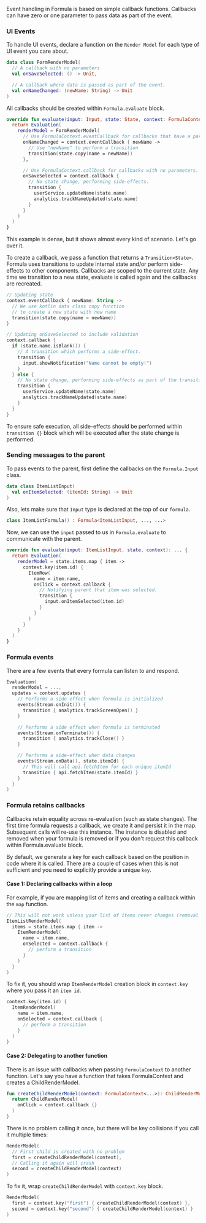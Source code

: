 Event handling in Formula is based on simple callback functions. Callbacks can have zero or 
one parameter to pass data as part of the event.

### UI Events
To handle UI events, declare a function on the `Render Model` for each type of UI event you care about.
```kotlin
data class FormRenderModel(
  // A callback with no parameters
  val onSaveSelected: () -> Unit,

  // A callback where data is passed as part of the event.
  val onNameChanged: (newName: String) -> Unit
)
```

All callbacks should be created within `Formula.evaluate` block.
```kotlin
override fun evaluate(input: Input, state: State, context: FormulaContext): ... {
  return Evaluation(
    renderModel = FormRenderModel(
      // Use FormulaContext.eventCallback for callbacks that have a parameter.
      onNameChanged = context.eventCallback { newName ->
        // Use "newName" to perform a transition
        transition(state.copy(name = newName))
      },

      // Use FormulaContext.callback for callbacks with no parameters.
      onSaveSelected = context.callback {
        // No state change, performing side-effects.
        transition {
          userService.updateName(state.name)  
          analytics.trackNameUpdated(state.name)
        }
      }
    )
  )
}
```

This example is dense, but it shows almost every kind of scenario. Let's go over it.

To create a callback, we pass a function that returns a `Transition<State>`. Formula
uses transitions to update internal state and/or perform side-effects to other components. 
Callbacks are scoped to the current state. Any time we transition to a new state, evaluate
is called again and the callbacks are recreated.

```kotlin
// Updating state
context.eventCallback { newName: String ->
  // We use kotlin data class copy function
  // to create a new state with new name
  transition(state.copy(name = newName))
}

// Updating onSaveSelected to include validation
context.callback {
  if (state.name.isBlank()) {
    // A transition which performs a side-effect.
    transition {
      input.showNotification("Name cannot be empty!")
    }
  } else {
    // No state change, performing side-effects as part of the transition
    transition {
      userService.updateName(state.name)
      analytics.trackNameUpdated(state.name)
    }
  }
}
```

To ensure safe execution, all side-effects should be performed within `transition {}` block which
will be executed after the state change is performed.

### Sending messages to the parent
To pass events to the parent, first define the callbacks on the `Formula.Input` class.
```kotlin
data class ItemListInput(
  val onItemSelected: (itemId: String) -> Unit
)
```

Also, lets make sure that `Input` type is declared at the top of our `formula`.
```kotlin
class ItemListFormula() : Formula<ItemListInput, ..., ...>
```

Now, we can use the `input` passed to us in `Formula.evaluate` to communicate with the parent.
```kotlin
override fun evaluate(input: ItemListInput, state, context): ... {
  return Evaluation(
    renderModel = state.items.map { item ->
      context.key(item.id) {
        ItemRow(
          name = item.name,
          onClick = context.callback {
            // Notifying parent that item was selected.
            transition {
              input.onItemSelected(item.id)
            }
          }
        )
      }
    }
  )
}
```

### Formula events
There are a few events that every formula can listen to and respond.

```kotlin
Evaluation(
  renderModel = ...,
  updates = context.updates {
    // Performs a side effect when formula is initialized
    events(Stream.onInit()) {
      transition { analytics.trackScreenOpen() }
    }

    // Performs a side effect when formula is terminated
    events(Stream.onTerminate()) {
      transition { analytics.trackClose() }
    }

    // Performs a side-effect when data changes
    events(Stream.onData(), state.itemId) {
      // This will call api.fetchItem for each unique itemId
      transition { api.fetchItem(state.itemId) }
    }
  }
)
```

### Formula retains callbacks
Callbacks retain equality across re-evaluation (such as state changes). The first time formula
requests a callback, we create it and persist it in the map. Subsequent calls will re-use this
instance. The instance is disabled and removed when your formula is removed or if you don't
request this callback within Formula.evaluate block.

By default, we generate a key for each callback based on the position in code where it is called.
There are a couple of cases when this is not sufficient and you need to explicitly provide a unique `key`.

#### Case 1: Declaring callbacks within a loop
For example, if you are mapping list of items and creating a callback within the `map` function.
```kotlin
// This will not work unless your list of items never changes (removal of item or position change).
ItemListRenderModel(
  items = state.items.map { item ->
    ItemRenderModel(
      name = item.name,
      onSelected = context.callback {
        // perform a transition
      }
    )
  }
)
```

To fix it, you should wrap `ItemRenderModel` creation block in `context.key` where you pass it an `item id`.
```kotlin
context.key(item.id) {
  ItemRenderModel(
    name = item.name,
    onSelected = context.callback {
      // perform a transition
    }
  )
}
```

#### Case 2: Delegating to another function
There is an issue with callbacks when passing `FormulaContext` to another function.
Let's say you have a function that takes FormulaContext and creates a ChildRenderModel.
```kotlin
fun createChildRenderModel(context: FormulaContext<...>): ChildRenderModel {
  return ChildRenderModel(
    onClick = context.callback {}
  )
}
```

There is no problem calling it once, but there will be key collisions if you call it multiple times:
```kotlin
RenderModel(
  // First child is created with no problem
  first = createChildRenderModel(context),
  // Calling it again will crash
  second = createChildRenderModel(context)
)
```

To fix it, wrap `createChildRenderModel` with `context.key` block.
```kotlin
RenderModel(
  first = context.key("first") { createChildRenderModel(context) },
  second = context.key("second") { createChildRenderModel(context) }
)
```
